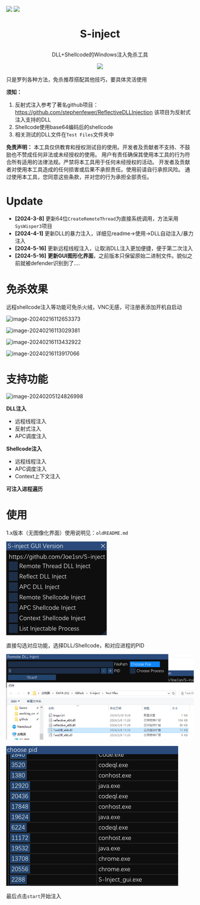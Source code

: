 ![](https://img.shields.io/badge/joe1sn-S_inject-green)  ![](https://img.shields.io/badge/windows-C++-yellow)

<h1><p align="center">S-inject</p></h1>

<p align="center">DLL+Shellcode的Windows注入免杀工具</p>

<p align="center"><img src="./README.assets/image-20240205141410967.png"></p>

只是罗列各种方法，免杀推荐搭配其他技巧，要具体灵活使用

**须知：**

1. 反射式注入参考了著名github项目：https://github.com/stephenfewer/ReflectiveDLLInjection
   该项目为反射式注入支持的DLL
2. Shellcode使用base64编码后的shellcode
3. 相关测试的DLL文件在`Test Files`文件夹中

**免责声明：** 本工具仅供教育和授权测试目的使用。开发者及贡献者不支持、不鼓励也不赞成任何非法或未经授权的使用。 用户有责任确保其使用本工具的行为符合所有适用的法律法规。严禁将本工具用于任何未经授权的活动。 开发者及贡献者对使用本工具造成的任何损害或后果不承担责任。使用前请自行承担风险。 通过使用本工具，您同意这些条款，并对您的行为承担全部责任。

# Update

- **[2024-3-8]** 更新64位`CreateRemoteThread`为直接系统调用，方法采用`SysWisper3`项目
- **[2024-4-1]** 更新DLL的暴力注入，详细见readme->使用->DLL自动注入/暴力注入
- **[2024-5-16]** 更新远程线程注入，让取消DLL注入更加便捷，便于第二次注入
- **[2024-5-16]**  **更新GUI图形化界面**，之前版本只保留原始二进制文件。貌似之前就被defender识别到了....

# 免杀效果

远程shellcode注入等功能可免杀火绒，VNC无感，可注册表添加开机自启动

![image-20240216112653373](./README.assets/image-20240216112653373.png)

![image-20240216113029381](./README.assets/image-20240216113029381.png)

![image-20240216113432922](./README.assets/image-20240216113432922.png)

![image-20240216113917066](./README.assets/image-20240216113917066.png)

# 支持功能

![image-20240205124826998](./README.assets/image-20240205124826998.png)

**DLL注入**

- 远程线程注入
- 反射式注入
- APC调度注入

**Shellcode注入**

- 远程线程注入
- APC调度注入
- Context上下文注入

**可注入进程遍历**

# 使用

1.x版本（无图像化界面）使用说明见：`oldREADME.md`

![image-20240520101531243](./README.assets/image-20240520101531243.png)

直接勾选对应功能，选择DLL/Shellcode，和对应进程的PID

<img src="./README.assets/image-20240520101608876.png" alt="image-20240520101608876" style="zoom: 80%;" />

![image-20240520101704029](./README.assets/image-20240520101704029.png)

最后点击`start`开始注入





